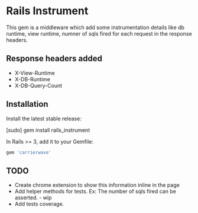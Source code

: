 # Rails Instrument

This gem is a middleware which add some instrumentation details like db
runtime, view runtime, numner of sqls fired for each request in the
response headers.

## Response headers added

* X-View-Runtime
* X-DB-Runtime
* X-DB-Query-Count


## Installation

Install the latest stable release:

  [sudo] gem install rails_instrument

In Rails >= 3, add it to your Gemfile:

``` ruby
gem 'carrierwave'
```


## TODO
* Create chrome extension to show this information inline in the page
* Add helper methods for tests. Ex: The number of sqls fired can be
  asserted. - wip
* Add tests coverage.
